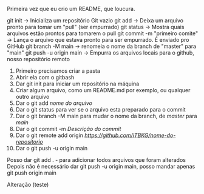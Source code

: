 Primeira vez que eu crio um README, que loucura.

git init -> Inicializa um repositório Git vazio
git add -> Deixa um arquivo pronto para tomar um "pull" (ser empurrado)
git status -> Mostra quais arquivos estão prontos para tomarem o pull
git commit -m "primeiro comite" -> Lança o arquivo que estava pronto para ser empurrado. É enviado pro GitHub
git branch -M main -> renomeia o nome da branch de "master" para "main"
git push -u origin main -> Empurra os arquivos locais para o github, nosso repositório remoto

1. Primeiro precisamos criar a pasta
2. Abrir ela com o gitbash
3. Dar git init para iniciar um repositório na máquina
4. Criar algum arquivo, como um README.md por exemplo, ou qualquer outro arquivo
5. Dar o git add *nome do arquivo*
6. Dar o git status para ver se o arquivo esta preparado para o commit
7. Dar o git branch -M main para mudar o nome da branch, de *master* para *main*
8. Dar o git commit -m *Descrição do commit*
9. Dar o git remote add origin *https://github.com/iTBKG/nome-do-repositorio*
10. Dar o git push -u origin main

Posso dar git add . - para adicionar todos arquivos que foram alterados
Depois não é necessário dar git push -u origin main, posso mandar apenas git push origin main


Alteração (teste)